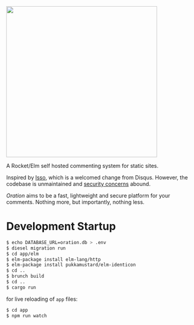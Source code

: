 <img src="https://libbum.github.io/oration/logo_wbl.svg" width=400 px />

A Rocket/Elm self hosted commenting system for static sites.

Inspired by [Isso](https://posativ.org/isso/), which is a welcomed change from Disqus.
However, the codebase is unmaintained and [security concerns](https://axiomatic.neophilus.net/posts/2017-04-16-from-disqus-to-isso.html) abound.

*Oration* aims to be a fast, lightweight and secure platform for your comments. Nothing more, but importantly, nothing less.

# Development Startup

```bash
$ echo DATABASE_URL=oration.db > .env
$ diesel migration run
$ cd app/elm
$ elm-package install elm-lang/http
$ elm-package install pukkamustard/elm-identicon
$ cd ..
$ brunch build
$ cd ..
$ cargo run
```

for live reloading of `app` files:

```bash
$ cd app
$ npm run watch
```

